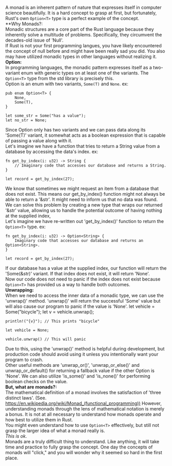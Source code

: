 A monad is an inherent pattern of nature that expresses itself in computer science beautifully. It is a hard concept to grasp at first, but fortunately, Rust's own `Option<T>` type is a perfect example of the concept.
\
**Why Monads?:
\
Monadic structures are a core part of the Rust language because they inherently solve a multitude of problems. Specifically, they circumvent the decades-old issue of 'Null'.
\
If Rust is not your first programming langues, you have likely encountered the concept of null before and might have been really sad you did. You also may have utilized monadic types in other languages without realizing it.
\
**Option:**
\
In programming languages, the monadic pattern expresses itself as a two-variant enum with generic types on at least one of the variants. The `Option<T>` type from the std library is precisely this.
\
Option is an enum with two variants, `Some(T)` and `None`.
	ex:

	pub enum Option<T> {
		None,
		Some(T),
	}

	let some_str = Some("has a value");
	let no_str = None;

Since Option only has two variants and we can pass data along its 'Some(T)' variant, it somewhat acts as a boolean expression that is capable of passing a value along with it.
\
Let's imagine we have a function that tries to return a String value from a database by accessing the data's index.
	ex:

	fn get_by_index(i: u32) -> String {
		// Imaginary code that accesses our database and returns a String.
	}

	let record = get_by_index(27);

We know that sometimes we might request an item from a database that does not exist. This means our get_by_index() function might not always be able to return a '&str'. It might need to inform us that no data was found.
\
We can solve this problem by creating a new type that wraps our returned '&str' value, allowing us to handle the potential outcome of having nothing at the supplied index,
\
Let's imagine we have re-written out 'get_by_index()' function to return the `Option<T>` type.
	ex:

	fn get_by_index(i: u32) -> Option<String> {
		Imaginary code that accesses our database and returns an Option<String>.
	}

	let record = get_by_index(27);

If our database has a value at the supplied index, our function will return the 'Some(&str)' variant. If that index does not exist, it will return 'None'.
\
Now our code does not need to panic if the index does not exist because `Option<T>` has provided us a way to handle both outcomes.
\
**Unwrapping:**
\
When we need to access the inner data of a monadic type, we can use the 'unwrap()' method. 'unwrap()' will return the successful 'Some' value but will also cause our program to panic if the value is 'None'.
	let vehicle = Some("bicycle");
	let v = vehicle.unwrap();

	println!("{v}"); // This prints "bicycle"

	let vehicle = None;

	vehicle.unwrap() // This will panic

Due to this, using the 'unwrap()' method is helpful during development, but production code should avoid using it unless you intentionally want your program to crash.
\
Other useful methods are 'unwrap_or()', 'unwrap_or_else()' and unwrap_or_default() for returning a fallback value if the other Option is 'None'. We can also utilize 'is_some()' and 'is_none()' for performing boolean checks on the value.
\
**But, what are monads?:**
\
The mathematical definition of a monad involves the satisfaction of 'three distinct laws'. (See. https://en.wikipedia.org/wiki/Monad_(functional_programming)) However, understanding monads through the lens of mathematical notation is merely a bonus. It is not at all necessary to understand how monads operate and how best to utilize them in Rust.
\
You might even understand how to use `Option<T>` effectively, but still not grasp the larger idea of what a monad really is.
\
_This is ok_.
\
Monads are a truly difficult thing to understand. Like anything, it will take time and practice to fully grasp the concept. One day the concepts of monads will "click," and you will wonder why it seemed so hard in the first place.
